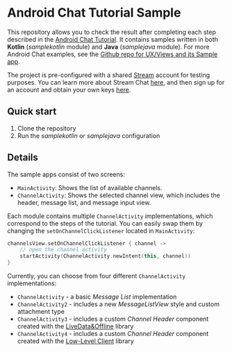 # Android Chat Tutorial Sample

This repository allows you to check the result after completing each step described in the [Android Chat Tutorial](https://getstream.io/tutorials/android-chat/#kotlin). It contains samples written in both **Kotlin** (_samplekotlin_ module) and **Java** (_samplejava_ module). For more Android Chat examples, see the [Github repo for UX/Views and its Sample app](https://github.com/GetStream/stream-chat-android).

The project is pre-configured with a shared [Stream](https://getstream.io) account for testing purposes. You can learn more about Stream Chat [here](https://getstream.io/chat/), and then sign up for an account and obtain your own keys [here](https://getstream.io/chat/trial).

## Quick start

1. Clone the repository
2. Run the _samplekotlin_ or _samplejava_ configuration

## Details

The sample apps consist of two screens:

* `MainActivity`: Shows the list of available channels.
* `ChannelActivity`: Shows the selected channel view, which includes the header, message list, and message input view.

Each module contains multiple `ChannelActivity` implementations, which correspond to the steps of the tutorial. You can easily swap them by changing the `setOnChannelClickListener` located in `MainActivity`:

```kotlin
channelsView.setOnChannelClickListener { channel ->
    // open the channel activity
    startActivity(ChannelActivity.newIntent(this, channel))
}
```

Currently, you can choose from four different `ChannelActivity` implementations:
<!-- TODO: Add links when the new version of the Android Tutorial is published -->
* `ChannelActivity` - a basic _Message List_ implementation
* `ChannelActivity2` - includes a new _MessageListView_ style and custom attachment type
* `ChannelActivity3` - includes a custom _Channel Header_ component created with the [LiveData&Offline](https://github.com/GetStream/stream-chat-android-livedata) library
* `ChannelActivity4` - includes a custom _Channel Header_ component created with the [Low-Level Client](https://github.com/GetStream/stream-chat-android-client) library
